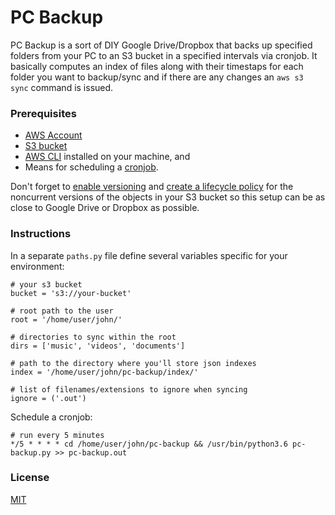 # PC Backup

PC Backup is a sort of DIY Google Drive/Dropbox that backs up specified folders from your PC 
to an S3 bucket in a specified intervals via cronjob. It basically computes 
an index of files along with their timestaps for each folder you want to backup/sync 
and if there are any changes an `aws s3 sync` command is issued.

### Prerequisites

- [AWS Account](https://aws.amazon.com/)    
- [S3 bucket](https://aws.amazon.com/s3/)   
- [AWS CLI](https://docs.aws.amazon.com/cli/latest/userguide/cli-chap-install.html) 
installed on your machine, and    
- Means for scheduling a [cronjob](https://crontab.guru/).

Don't forget to [enable versioning](https://docs.aws.amazon.com/AmazonS3/latest/user-guide/enable-versioning.html) 
and [create a lifecycle policy](https://docs.aws.amazon.com/AmazonS3/latest/user-guide/create-lifecycle.html) 
for the noncurrent versions of the objects in your S3 bucket so this setup 
can be as close to Google Drive or Dropbox as possible.

### Instructions

In a separate `paths.py` file define several variables specific for your environment:

```
# your s3 bucket
bucket = 's3://your-bucket'

# root path to the user
root = '/home/user/john/'

# directories to sync within the root
dirs = ['music', 'videos', 'documents']

# path to the directory where you'll store json indexes
index = '/home/user/john/pc-backup/index/'

# list of filenames/extensions to ignore when syncing
ignore = ('.out')
```

Schedule a cronjob:

```
# run every 5 minutes
*/5 * * * * cd /home/user/john/pc-backup && /usr/bin/python3.6 pc-backup.py >> pc-backup.out
```

### License

[MIT](https://github.com/vlatan/pc-backup/blob/master/LICENSE)


